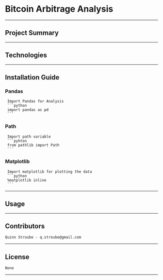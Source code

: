 # Bitcoin Arbitrage Analysis
---
## Project Summary

---
## Technologies

---
## Installation Guide
 ### Pandas
     Import Pandas for Analysis
     ```python
     import pandas as pd
     ```
 ### Path    
     Import path variable
     ```pyhton
     from pathlib import Path
     ```
 ### Matplotlib    
     Import matplotlib for plotting the data
     ```python
     %matplotlib inline
     ```
     
---
## Usage
    
---
## Contributors
    Quinn Stroube - q.stroube@gmail.com
---
## License
    None
---